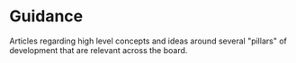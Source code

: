 ﻿# Guidance

Articles regarding high level concepts and ideas around several "pillars" of development that are relevant across the board. 
